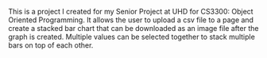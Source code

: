 This is a project I created for my Senior Project at UHD for CS3300: Object Oriented Programming.
It allows the user to upload a csv file to a page and create a stacked bar chart that can be downloaded as an image file after the graph is created. Multiple values can be selected together to stack multiple bars on top of each other.
